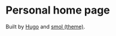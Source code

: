 # Personal home page

Built by [Hugo](https://gohugo.io/) and [smol (theme)](https://github.com/colorchestra/smol).
